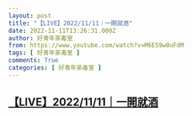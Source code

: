 ```yaml
---
layout: post
title: "【LIVE】2022/11/11｜一開就酒"
date: 2022-11-11T13:26:31.000Z
author: 好青年荼毒室
from: https://www.youtube.com/watch?v=M6E59w0uFdM
tags: [ 好青年荼毒室 ]
comments: True
categories: [ 好青年荼毒室 ]
---
```

<!--1668173191000-->
[【LIVE】2022/11/11｜一開就酒](https://www.youtube.com/watch?v=M6E59w0uFdM)
------

<div>

</div>
